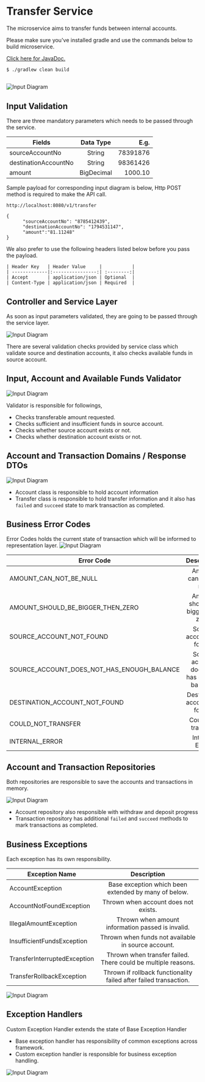 # Transfer Service
The microservice aims to transfer funds between internal accounts.

Please make sure you've installed gradle and use the commands below to build microservice.

[Click here for JavaDoc.](docs/index.html)

```
$ ./gradlew clean build
```
##

![Input Diagram](diagram/input.png)

## Input Validation
There are three mandatory parameters which needs to be passed through the service.

| Fields                | Data Type   | E.g.       |
| --------------------- |:-----------:| ----------:|
| sourceAccountNo       | String      | 78391876   |
| destinationAccountNo  | String      | 98361426   |
| amount                | BigDecimal  | 1000.10    |

Sample payload for corresponding input diagram is below, Http POST method is required to make the API call.


```
http://localhost:8080/v1/transfer
```
```
{
      "sourceAccountNo": "8785412439",
      "destinationAccountNo": "1794531147",
      "amount":"81.11248"
}
```
We also prefer to use the following headers listed below before you pass the payload.

```
| Header Key   | Header Value     |           |
| -------------|:----------------:| :--------:|
| Accept       | application/json | Optional  |
| Content-Type | application/json | Required  |
```

## Controller and Service Layer

As soon as input parameters validated, they are going to be passed through the service layer.

![Input Diagram](diagram/controller.png)

There are several validation checks provided by service class which validate source and destination accounts, it also checks available funds in source account.


## Input, Account and Available Funds Validator

![Input Diagram](diagram/validator.png)

Validator is responsible for followings,
- Checks transferable amount requested.
- Checks sufficient and insufficient funds in source account.
- Checks whether source account exists or not.
- Checks whether destination account exists or not.

## Account and Transaction Domains / Response DTOs
![Input Diagram](diagram/domain.png)

- Account class is responsible to hold account information
- Transfer class is responsible to hold transfer information and it also has `failed` and `succeed` state to mark transaction as completed.

## Business Error Codes

Error Codes holds the current state of transaction which will be informed to representation layer.
![Input Diagram](diagram/error-codes.png)


| Error Code                                   | Description                                  |
| -------------------------------------------- |:--------------------------------------------:|
| AMOUNT_CAN_NOT_BE_NULL                       | Amount can not be null                       |
| AMOUNT_SHOULD_BE_BIGGER_THEN_ZERO            | Amount should be bigger than zero.           |
| SOURCE_ACCOUNT_NOT_FOUND                     | Source account not found.                    |
| SOURCE_ACCOUNT_DOES_NOT_HAS_ENOUGH_BALANCE   | Source account does not has enough balance.  |
| DESTINATION_ACCOUNT_NOT_FOUND                | Destination account not found.               |
| COULD_NOT_TRANSFER                           | Could not transfer.                          |
| INTERNAL_ERROR                               | Internal Error.                              |

## Account and Transaction Repositories

Both repositories are responsible to save the accounts and transactions in memory.

![Input Diagram](diagram/repository.png)

- Account repository also responsible with withdraw and deposit progress
- Transaction repository has additional `failed` and `succeed` methods to mark transactions as completed.

## Business Exceptions

Each exception has its own responsibility.

| Exception Name                | Description                                                        |
| ----------------------------- |:------------------------------------------------------------------:|
| AccountException              | Base exception which been extended by many of below.               |
| AccountNotFoundException      | Thrown when account does not exists.                               |
| IllegalAmountException        | Thrown when amount information passed is invalid.                  |
| InsufficientFundsException    | Thrown when funds not available in source account.                 |
| TransferInterruptedException  | Thrown when transfer failed. There could be multiple reasons.      |
| TransferRollbackException     | Thrown if rollback functionality failed after failed transaction.  |


![Input Diagram](diagram/exception.png)


## Exception Handlers

Custom Exception Handler extends the state of Base Exception Handler

- Base exception handler has responsibility of common exceptions across framework.
- Custom exception handler is responsible for business exception handling.

![Input Diagram](diagram/exception-handler.png)
